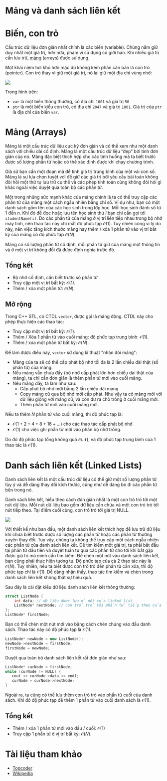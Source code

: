 # Mảng và danh sách liên kết

# Biến, con trỏ

Cấu trúc dữ liệu đơn giản nhất chính là các biến (variable). Chúng nắm giữ duy nhất một giá trị, hơn nữa, phạm vi sử dụng có giới hạn. Khi nhiều giá trị cần lưu trữ, [mảng](#mảng-arrays) (arrays) được sử dụng.

Một khái niệm hơi khó hơn mặc dù không kém phần căn bản là con trỏ (pointer). Con trỏ thay vì giữ một giá trị, nó lại giữ một địa chỉ vùng nhớ:

![](/uploads/data_structures_basic_pointer.png)

Trong hình trên:

- `var` là một biến thông thường, có địa chỉ `1001` và giá trị `50`
- `ptr` là một biến kiểu con trỏ, có địa chỉ `2047` và giá trị `1001`. Giá trị của `ptr` là địa chỉ của biến `var`.


# Mảng (Arrays)

Mảng là một cấu trúc dữ liệu cực kỳ đơn giản và có thể xem như một danh sách với chiều dài cố định. Mảng là một cấu trúc dữ liệu “đẹp” bởi tính đơn giản của nó. Mảng đặc biệt thích hợp cho các tình huống mà ta biết trước được số lượng phần tử hoặc có thể xác định được khi chạy chương trình.

Giả sử bạn cần một đoạn mã để tính giá trị trung bình của một vài con số. Mảng là sự lựa chọn tuyệt vời để giữ các giá trị bởi yêu cầu bài toán không đòi hỏi một thứ tự lưu trữ cụ thể và các phép tính toán cũng không đòi hỏi gì khác ngoài việc duyệt qua toàn bộ các phần tử.

Một trong những sức mạnh khác của mảng chính là ta có thể truy cập các phần tử của mảng một cách ngẫu nhiên bằng chỉ số. Ví dụ như, bạn có một danh sách gồm tên của các học sinh trong lớp học. Mỗi học sinh đánh số từ 1 đến $n$. Khi đó để đọc hoặc lưu tên học sinh thứ $i$ bạn chỉ cần gọi tới `studentName[i]`. Do các phần tử của mảng ở vị trí liên tiếp nhau trong bộ nhớ máy tính, nên thao tác này chỉ mất độ phức tạp $\mathcal{O}(1)$. Tuy nhiên cũng vì lý do này, nên việc tăng kích thước mảng hay thêm / xóa 1 phần tử vào vị trí bất kỳ của mảng có độ phức tạp $\mathcal{O}(N)$.

Mảng có số lượng phần tử cố định, mỗi phần tử giữ của mảng một thông tin và ở một vị trí không đổi đã được định nghĩa trước đó.

## Tổng kết

- Bộ nhớ cố định, cần biết trước số phần tử
- Truy cập một vị trí bất kỳ: $\mathcal{O}(1)$.
- Thêm / xóa một phần tử: $\mathcal{O}(N)$.

## Mở rộng

Trong C++ STL, có CTDL `vector`, được gọi là mảng động. CTDL này cho phép thực hiện các thao tác:

- Truy cập một vị trí bất kỳ: $\mathcal{O}(1)$.
- Thêm / Xóa 1 phần tử vào cuối mảng: độ phức tạp trung bình: $\mathcal{O}(1)$.
- Thêm / xóa một phần tử bất kỳ: $\mathcal{O}(N)$.

Để làm được điều này, `vector` sử dụng kĩ thuật "nhân đôi mảng":

- Mảng của ta sẽ có thể cấp phát bộ nhớ tối đa là 2 lần chiều dài thật (số phần tử) của mảng.
- Nếu mảng vẫn chưa đầy (bộ nhớ cấp phát lớn hơn chiều dài thật của mảng), ta chỉ cần đơn giản là thêm phần tử mới vào cuối mảng.
- Nếu mảng đầy, ta làm như sau:
  - Cấp phát bộ nhớ mới bằng 2 lần chiều dài mảng
  - Copy mảng cũ qua bộ nhớ mới cấp phát. Như vậy ta có mảng mới với dữ liệu giống với mảng cũ, và còn dư ra chỗ trống ở cuối mảng mới.
  - Thêm phần tử mới vào cuối mảng mới.

Nếu ta thêm $N$ phần tử vào cuối mảng, thì độ phức tạp là:

- $\mathcal{O}(1 + 2 + 4 + 8 + 16 + ...)$ cho các thao tác cấp phát bộ nhớ
- $\mathcal{O}(1)$ cho việc ghi phần tử mới vào phần bộ nhớ trống.

Do đó độ phức tạp tổng không quá $\mathcal{O(N)}$, và độ phức tạp trung bình của 1 thao tác là $\mathcal{O}(1)$.


# Danh sách liên kết (Linked Lists)

Danh sách liên kết là một cấu trúc dữ liệu có thể giữ một số lượng phần tử tùy ý và dễ dàng thay đổi kích thước, cũng như dễ dàng bỏ đi các phần tử bên trong nó.

Danh sách liên kết, hiểu theo cách đơn giản nhất là một con trỏ trỏ tới một nút dữ liệu. Mỗi nút dữ liệu bao gồm dữ liệu cần chứa và một con trỏ trỏ tới nút tiếp theo. Tại điểm cuối cùng, con trỏ trỏ tới giá trị NULL.

![](/uploads/data_structures_basic_linked_list.png)

Với thiết kế như ban đầu, một danh sách liên kết thích hợp để lưu trữ dữ liệu khi chưa biết trước được số lượng các phần tử hoặc các phần tử thường xuyên thay đổi. Tuy vậy, chúng ta không thể truy cập một cách ngẫu nhiên các phần tử của danh sách liên kết. Để tìm kiếm một giá trị, ta phải bắt đầu tại phần tử đầu tiên và duyệt tuần tự qua các phần tử cho tới khi bắt gặp được giá trị mà mình cần tìm kiếm. Để chèn một nút vào danh sách liên kết, bạn cũng phải thực hiện tương tự. Độ phức tạp của cả 2 thao tác này là $\mathcal{O}(N)$. Tuy nhiên, nếu ta biết được con trỏ trỏ đến phần tử cần xóa, thì độ phức tạp chỉ là $\mathcal{O}(1)$. Dễ dàng nhận thấy, thao tác tìm kiếm và chèn trong danh sách liên kết không thật sự hiệu quả.

Sau đây là cài đặt kiểu dữ liệu danh sách liên kết thông thường:

```cpp
struct ListNode {
    int data; // dữ liệu được lưu ở nút của linked list
    ListNode* nextNode; // con trỏ trỏ tới phần tử tiếp theo của linked list.
};
ListNode* firstNode;
```

Bạn có thể chèn một nút mới vào bằng cách chèn chúng vào đầu danh sách. Thao tác này có độ phức tạp là $\mathcal{O}(1)$.

```cpp
ListNode* newNode = new ListNode();
newNode->nextNode = firstNode;
firstNode = newNode;
```

Duyệt qua toàn bộ danh sách liên kết rất đơn giản như sau:

```cpp
ListNode* curNode = firstNode;
while (curNode != NULL) {
   cout << curNode->data << endl;
   curNode = curNode->nextNode;
}
```

Ngoài ra, ta cũng có thể lưu thêm con trỏ trỏ vào phần tử cuối của danh sách. Khi đó độ phức tạp để thêm 1 phần tử vào cuối danh sách là $\mathcal{O}(1)$.

## Tổng kết

- Thêm / xóa 1 phần tử mới vào đầu / cuối: $\mathcal{O}(1)$
- Truy cập 1 phần tử ở vị trí bất kỳ: $\mathcal{O}(N)$.


# Tài liệu tham khảo

- [Topcoder](https://www.topcoder.com/community/data-science/data-science-tutorials/data-structures/)
- [Wikipedia](https://en.wikipedia.org/wiki/Linked_list)
